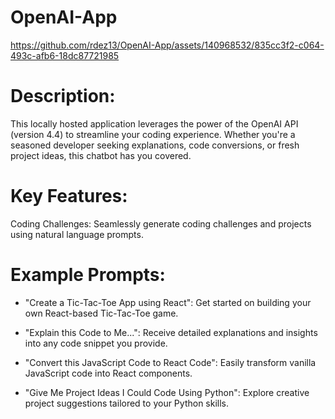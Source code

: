 # OpenAI-App
https://github.com/rdez13/OpenAI-App/assets/140968532/835cc3f2-c064-493c-afb6-18dc87721985

# Description:
This locally hosted application leverages the power of the OpenAI API (version 4.4) to streamline your coding experience. Whether you're a seasoned developer seeking explanations, code conversions, or fresh project ideas, this chatbot has you covered.

# Key Features:
Coding Challenges: Seamlessly generate coding challenges and projects using natural language prompts.

# Example Prompts:

- "Create a Tic-Tac-Toe App using React": Get started on building your own React-based Tic-Tac-Toe game.

- "Explain this Code to Me...": Receive detailed explanations and insights into any code snippet you provide.

- "Convert this JavaScript Code to React Code": Easily transform vanilla JavaScript code into React components.

- "Give Me Project Ideas I Could Code Using Python": Explore creative project suggestions tailored to your Python skills.











